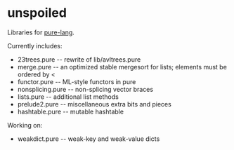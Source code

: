 unspoiled
=========

Libraries for [pure-lang](http://code.google.com/p/pure-lang/).

Currently includes:

 *   23trees.pure -- rewrite of lib/avltrees.pure
 *   merge.pure -- an optimized stable mergesort for lists;
                   elements must be ordered by <
 *   functor.pure -- ML-style functors in pure
 *   nonsplicing.pure -- non-splicing vector braces
 *   lists.pure -- additional list methods
 *   prelude2.pure -- miscellaneous extra bits and pieces
 *   hashtable.pure -- mutable hashtable

Working on:

 *   weakdict.pure -- weak-key and weak-value dicts

